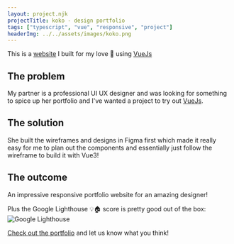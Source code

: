 ```yaml
---
layout: project.njk
projectTitle: koko - design portfolio
tags: ["typescript", "vue", "responsive", "project"]
headerImg: ../../assets/images/koko.png
---
```


<!-- excerpt start -->

This is a [website](https://kokohii.com/) I built for my love 💖 using [VueJs](https://vuejs.org/)

<!-- excerpt end -->

## The problem

My partner is a professional UI UX designer and was looking for something to spice up her portfolio and I've wanted a project to try out [VueJs](https://vuejs.org/).

## The solution

She built the wireframes and designs in Figma first which made it really easy for me to plan out the components and essentially just follow the wireframe to build it with Vue3!

## The outcome

An impressive responsive portfolio website for an amazing designer!

Plus the Google Lighthouse 💡🏠 score is pretty good out of the box:
![Google Lighthouse](../../assets/images/koko_lighthouse.png)

[Check out the portfolio](https://kokohii.com/) and let us know what you think!
